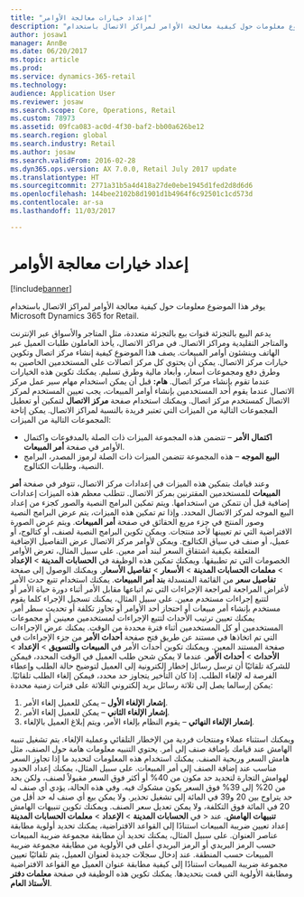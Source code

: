 ```yaml
---
title: "إعداد خيارات معالجة الأوامر"
description: "يوفر هذا الموضوع معلومات حول كيفية معالجة الأوامر لمراكز الاتصال باستخدام Microsoft Dynamics 365 for Retail."
author: josaw1
manager: AnnBe
ms.date: 06/20/2017
ms.topic: article
ms.prod: 
ms.service: dynamics-365-retail
ms.technology: 
audience: Application User
ms.reviewer: josaw
ms.search.scope: Core, Operations, Retail
ms.custom: 78973
ms.assetid: 09fca083-ac0d-4f30-baf2-bb00a626be12
ms.search.region: global
ms.search.industry: Retail
ms.author: josaw
ms.search.validFrom: 2016-02-28
ms.dyn365.ops.version: AX 7.0.0, Retail July 2017 update
ms.translationtype: HT
ms.sourcegitcommit: 2771a31b5a4d418a27de0ebe1945d1fed2d8d6d6
ms.openlocfilehash: 144bee2102b8d1901d1b4964f6c92501c1cd573d
ms.contentlocale: ar-sa
ms.lasthandoff: 11/03/2017

---
```


# <a name="set-up-order-processing-options"></a>إعداد خيارات معالجة الأوامر

[!include[banner](includes/banner.md)]


يوفر هذا الموضوع معلومات حول كيفية معالجة الأوامر لمراكز الاتصال باستخدام Microsoft Dynamics 365 for Retail. 

يدعم البيع بالتجزئة قنوات بيع بالتجزئة متعددة، مثل المتاجر والأسواق عبر الإنترنت والمتاجر التقليدية ومراكز الاتصال. في مراكز الاتصال، يأخذ العاملون طلبات العميل عبر الهاتف وينشئون أوامر المبيعات. يصف هذا الموضوع كيفية إنشاء مركز اتصال وتكوين خيارات مركز الاتصال. يمكن أن يحتوي كل مركز اتصالات على المستخدمين الخاصين به وطرق دفع ومجموعات أسعار، وأبعاد مالية وطرق تسليم. يمكنك تكوين هذه الخيارات عندما تقوم بإنشاء مركز اتصال. **هام:** قبل أن يمكن استخدام مهام سير عمل مركز الاتصال عندما يقوم أحد المستخدمين بإنشاء أوامر المبيعات، يجب تعيين المستخدم لمركز الاتصال كمستخدم مركز اتصال. ويمكنك استخدام صفحة **مركز الاتصال** لتمكين أو تعطيل المجموعات التالية من الميزات التي تعتبر فريدة بالنسبة لمراكز الاتصال. يمكن إتاحة المجموعات التالية من الميزات:

-   **اكتمال الأمر** – تتضمن هذه المجموعة الميزات ذات الصلة بالمدفوعات واكتمال الأوامر في صفحة **أمر المبيعات**.
-   **البيع الموجه** – هذه المجموعة تتضمن الميزات ذات الصلة لرموز المصدر، البرامج النصية، وطلبات الكتالوج.

وعند قيامك بتمكين هذه الميزات في إعدادات مركز الاتصال، تتوفر في صفحة **أمر المبيعات** للمستخدمين المقترنين بمركز الاتصال. تتطلب معظم هذه الميزات إعدادات إضافية قبل أن تتمكن من استخدامها. ويتم تمكين البرامج النصية والصور كجزء من إعداد البيع الموجه لمركز الاتصال المحدد. وإذا تم تمكين هذه الميزات، يتم عرض البرامج النصية وصور المنتج في جزء مربع الحقائق في صفحة **أمر المبيعات**. ويتم عرض الصورة الافتراضية التي تم تعيينها لأحد منتجات. ويمكن تكوين البرامج النصية لصنف، أو كتالوج، أو عميل، أو صنف في سياق الكتالوج. ويمكن لأوامر مركز الاتصال عرض التفاصيل الإضافية المتعلقة بكيفية اشتقاق السعر لبند أمر معين. على سبيل المثال، تعرض الأوامر الخصومات التي تم تطبيقها. ويمكنك تمكين هذه الوظيفة في **الحسابات المدينة** &gt; **الإعداد** &gt; **معلمات الحسابات المدينة** &gt; **الأسعار** &gt; **تفاصيل الأسعار**. ويمكنك الوصول إلى صفحة **تفاصيل سعر** من القائمة المنسدلة **بند أمر المبيعات**. يمكنك استخدام تتبع حدث الأمر لأغراض المراجعة لمراجعة الإجراءات التي تم اتباعها مقابل الأمر أثناء دورة حياة الأمر أو لتتبع إجراءات مستخدم معين. على سبيل المثال، يمكنك تسجيل الإجراء كلما يقوم مستخدم بإنشاء أمر مبيعات أو احتجاز أحد الأوامر أو تجاوز تكلفة أو تحديث سطر أمر. يمكنك تعيين ترتيب الأحداث لتتبع الإجراءات لمستخدمين معينين أو مجموعات المستخدمين أو كل المستخدمين أثناء فترة محددة من الوقت. يمكنك عرض الإجراءات التي تم اتخاذها في مستند عن طريق فتح صفحة **أحداث الأمر** من جزء الإجراءات في صفحة المستند المعين. ويمكنك تكوين أحداث الأمر في **المبيعات والتسويق** &gt; **الإعداد** &gt; **الأحداث** &gt; **أحداث الأمر**. عندما لا يمكن شحن طلب العميل في الوقت المحدد، فيمكن للشركة تلقائيًا أن ترسل رسائل إخطار إلكترونية إلى العميل لتوضيح حالة الطلب وإعطاء الفرصة له لإلغاء الطلب. إذا كان التأخير يتجاوز حد محدد، فيمكن إلغاء الطلب تلقائيًا. يمكن إرسالما يصل إلى ثلاثة رسائل بريد إلكتروني الثلاثة على فترات زمنية محددة:

1.  **إشعار الإلغاء الأول** – يمكن للعميل إلغاء الأمر.
2.  **إشعار الإلغاء الثاني** – يمكن للعميل إلغاء الأمر.
3.  **إشعار الإلغاء النهائي** – يقوم النظام بإلغاء الأمر، ويتم إبلاغ العميل بالإلغاء.

ويمكنك استثناء عملاء ومنتجات فردية من الإخطار التلقائي وعملية الإلغاء. يتم تشغيل تنبيه الهامش عند قيامك بإضافة صنف إلى أمر. يحتوي التنبيه معلومات هامة حول الصنف، مثل هامش السعر وربحية الصنف. يمكنك استخدام هذه المعلومات لتحديد ما إذا تجاوز السعر مناسب عند إضافة الصنف إلى أمر المبيعات. على سبيل المثال، يمكنك إعداد الحدود لهوامش التجارة لتحديد حد مكون من 40% أو أكثر فوق السعر مقبولاً لصنف، ولكن بحد من 20% إلى 39% فوق السعر يكون مشكوك فيه. وفي هذه الحالة، يؤدي أي صنف له حد يتراوح بين 20 و39 في المائة إلى تشغيل تحذير. ولا يمكن بيع أي صنف له حد أقل من 20 في المائة فوق التكلفة، ولا يمكن تعديل سعر الصنف. ويمكنك تكوين تنبيهات الهامش في **الحسابات المدينة** &gt; **الإعداد** &gt; **معلمات الحسابات المدينة** &gt; **‎تنبيهات الهامش**. عند إعداد تعيين ضريبة المبيعات استنادًا إلى القواعد الافتراضية، يمكنك تحديد أولوية مطابقة عناصر العنوان. على سبيل المثال، يمكنك تحديد أن مطابقة مجموعة ضريبة المبيعات حسب الرمز البريدي أو الرمز البريدي أعلى في الأولوية من مطابقة مجموعة ضريبة المبيعات حسب المنطقة. عند إدخال سجلات جديدة لعنوان العميل، يتم تلقائيًا تعيين مجموعة ضريبة المبيعات استنادًا إلى كيفية مطابقة عنوان العميل مع القواعد الافتراضية ومطابقة الأولوية التي قمت بتحديدها. يمكنك تكوين هذه الوظيفة في صفحة **معلمات دفتر الأستاذ العام**.




